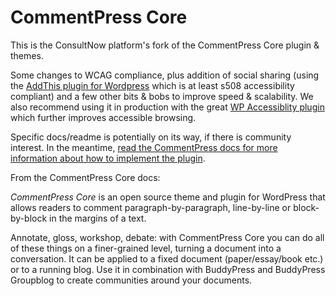 CommentPress Core
=================

This is the ConsultNow platform's fork of the CommentPress Core plugin & themes. 

Some changes to WCAG compliance, plus addition of social sharing (using the [AddThis plugin for Wordpress](http://wordpress.org/plugins/addthis/) which is at least s508 accessibility compliant) and a few other bits & bobs to improve speed & scalability. We also recommend using it in production with the great [WP Accessiblity plugin](http://www.joedolson.com/articles/wp-accessibility/) which further improves accessible browsing.

Specific docs/readme is potentially on its way, if there is community interest. In the meantime, [read the CommentPress docs for more information about how to implement the plugin](http://futureofthebook.org/commentpress/).

From the CommentPress Core docs:

*CommentPress Core* is an open source theme and plugin for WordPress that allows readers to comment paragraph-by-paragraph, line-by-line or block-by-block in the margins of a text.

Annotate, gloss, workshop, debate: with CommentPress Core you can do all of these things on a finer-grained level, turning a document into a conversation. It can be applied to a fixed document (paper/essay/book etc.) or to a running blog. Use it in combination with BuddyPress and BuddyPress Groupblog to create communities around your documents.
